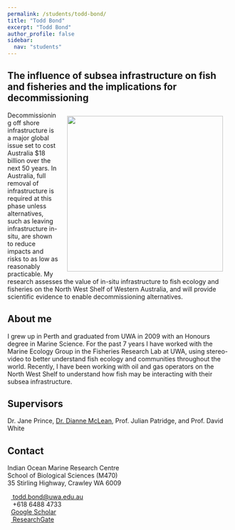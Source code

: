 ```yaml
---
permalink: /students/todd-bond/
title: "Todd Bond"
excerpt: "Todd Bond"
author_profile: false
sidebar:
  nav: "students"
---
```

<link rel="stylesheet" href="/_sass/academicons.css"/>

## The influence of subsea infrastructure on fish and fisheries and the implications for decommissioning 
<img class="philprofile" src='/images/Todd_WS.jpg' align='right' width="350" hspace="20" vspace="10">
Decommissioning off shore infrastructure is a major global issue set to cost Australia $18 billion over the next 50 years. In Australia, full removal of infrastructure is required at this phase unless alternatives, such as leaving infrastructure in-situ, are shown to reduce impacts and risks to as low as reasonably practicable. My research assesses the value of in-situ infrastructure to fish ecology and fisheries on the North West Shelf of Western Australia, and will provide scientific evidence to enable decommissioning alternatives. 

## About me
I grew up in Perth and graduated from UWA in 2009 with an Honours degree in Marine Science. For the past 7 years I have worked with the Marine Ecology Group in the Fisheries Research Lab at UWA, using stereo-video to better understand fish ecology and communities throughout the world. Recently, I have been working with oil and gas operators on the North West Shelf to understand how fish may be interacting with their subsea infrastructure. 

## Supervisors
Dr. Jane Prince, [Dr. Dianne McLean](https://uwamegfisheries.github.io/academics/dianne-mclean/ "Dianne McLean"), Prof. Julian Patridge, and Prof. David White

## Contact
<p class="address"><i class="far fa-building"></i> Indian Ocean Marine Research Centre <br>
School of Biological Sciences (M470)<br>
35 Stirling Highway, Crawley WA 6009</p>

<p class="phoneemail"><i class="far fa-envelope-open"></i>&nbsp;&nbsp;<a href="mailto:todd.bond@uwa.edu.au"> todd.bond@uwa.edu.au</a><br>
<i class="fas fa-phone"></i>&nbsp;&nbsp; +618 6488 4733<br>
<i class="fas fa-graduation-cap"></i>&nbsp;&nbsp;<a href="https://scholar.google.com.au/citations?user=pHO-koQAAAAJ&hl=en&oi=ao">Google Scholar</a><br>
<i class="fab fa-researchgate"></i>&nbsp;&nbsp;<a href="https://www.researchgate.net/profile/Todd_Bond"> ResearchGate</a><br>

